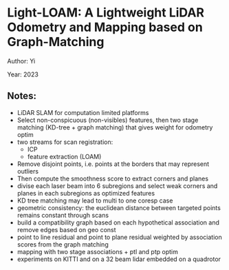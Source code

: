 # Light-LOAM: A Lightweight LiDAR Odometry and Mapping based on Graph-Matching

Author: Yi

Year: 2023

Notes:
---
* LiDAR SLAM for computation limited platforms
* Select non-conspicuous (non-visibles) features, then two stage matching (KD-tree + graph matching) that gives weight for odometry optim
* two streams for scan registration:
    * ICP
    * feature extraction (LOAM)
* Remove disjoint points, i.e. points at the borders that may represent outliers 
* Then compute the smoothness score to extract corners and planes
* divise each laser beam into 6 subregions and select weak corners and planes in each subregions as optimized features
* KD tree matching may lead to multi to one coresp case
* geometric consistency: the euclidean distance between targeted points remains constant through scans
* build a compatibility graph based on each hypothetical association and remove edges based on geo const 
* point to line residual and point to plane residual weighted by association scores from the graph matching
* mapping with two stage associations + ptl and ptp optim
* experiments on KITTI and on a 32 beam lidar embedded on a quadrotor